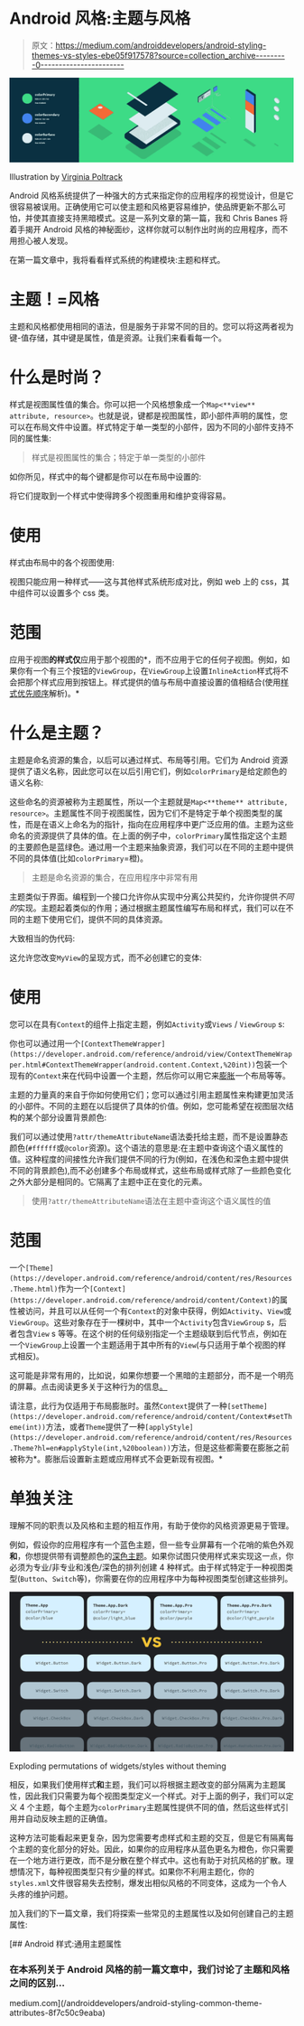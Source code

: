 # Android 风格:主题与风格

> 原文：<https://medium.com/androiddevelopers/android-styling-themes-vs-styles-ebe05f917578?source=collection_archive---------0----------------------->

![](img/0794f6a350f1423438d82a81e381d297.png)

Illustration by [Virginia Poltrack](https://twitter.com/VPoltrack)

Android 风格系统提供了一种强大的方式来指定你的应用程序的视觉设计，但是它很容易被误用。正确使用它可以使主题和风格更容易维护，使品牌更新不那么可怕，并使其直接支持黑暗模式。这是一系列文章的第一篇，我和 Chris Banes 将着手揭开 Android 风格的神秘面纱，这样你就可以制作出时尚的应用程序，而不用担心被人发现。

在第一篇文章中，我将看看样式系统的构建模块:主题和样式。

# 主题！=风格

主题和风格都使用相同的语法，但是服务于非常不同的目的。您可以将这两者视为键-值存储，其中键是属性，值是资源。让我们来看看每一个。

# 什么是时尚？

样式是视图属性值的集合。你可以把一个风格想象成一个`Map<**view** attribute, resource>`。也就是说，键都是视图属性，即小部件声明的属性，您可以在布局文件中设置。样式特定于单一类型的小部件，因为不同的小部件支持不同的属性集:

> 样式是视图属性的集合；特定于单一类型的小部件

如你所见，样式中的每个键都是你可以在布局中设置的:

将它们提取到一个样式中使得跨多个视图重用和维护变得容易。

# 使用

样式由布局中的各个视图使用:

视图只能应用一种样式——这与其他样式系统形成对比，例如 web 上的 css，其中组件可以设置多个 css 类。

# 范围

应用于视图**的样式仅**应用于那个视图的*，而不应用于它的任何子视图。例如，如果你有一个有三个按钮的`ViewGroup`，在`ViewGroup`上设置`InlineAction`样式将不会把那个样式应用到按钮上。样式提供的值与布局中直接设置的值相结合(使用[样式优先顺序](/androiddevelopers/whats-your-text-s-appearance-f3a1729192d)解析)。*

# 什么是主题？

主题是命名资源的集合，以后可以通过样式、布局等引用。它们为 Android 资源提供了语义名称，因此您可以在以后引用它们，例如`colorPrimary`是给定颜色的语义名称:

这些命名的资源被称为主题属性，所以一个主题就是`Map<**theme** attribute, resource>`。主题属性不同于视图属性，因为它们不是特定于单个视图类型的属性，而是在语义上命名为的指针，指向在应用程序中更广泛应用的值。主题为这些命名的资源提供了具体的值。在上面的例子中，`colorPrimary`属性指定这个主题的主要颜色是蓝绿色。通过用一个主题来抽象资源，我们可以在不同的主题中提供不同的具体值(比如`colorPrimary`=橙)。

> 主题是命名资源的集合，在应用程序中非常有用

主题类似于界面。编程到一个接口允许你从实现中分离公共契约，允许你提供*不同的*实现。主题起着类似的作用；通过根据主题属性编写布局和样式，我们可以在不同的主题下使用它们，提供不同的具体资源。

大致相当的伪代码:

这允许您改变`MyView`的呈现方式，而不必创建它的变体:

# 使用

您可以在具有`Context`的组件上指定主题，例如`Activity`或`Views` / `ViewGroup` s:

你也可以通过用一个`[ContextThemeWrapper](https://developer.android.com/reference/android/view/ContextThemeWrapper.html#ContextThemeWrapper(android.content.Context,%20int))`包装一个现有的`Context`来在代码中设置一个主题，然后你可以用它来[膨胀](https://developer.android.com/reference/android/view/LayoutInflater.html#from(android.content.Context))一个布局等等。

主题的力量真的来自于你如何使用它们；您可以通过引用主题属性来构建更加灵活的小部件。不同的主题在以后提供了具体的价值。例如，您可能希望在视图层次结构的某个部分设置背景颜色:

我们可以通过使用`?attr/themeAttributeName`语法委托给主题，而不是设置静态颜色(`#ffffff`或`@color`资源)。这个语法的意思是:在主题中查询这个语义属性的值。这种程度的间接性允许我们提供不同的行为(例如，在浅色和深色主题中提供不同的背景颜色),而不必创建多个布局或样式，这些布局或样式除了一些颜色变化之外大部分是相同的。它隔离了主题中正在变化的元素。

> 使用`?attr/themeAttributeName`语法在主题中查询这个语义属性的值

# 范围

一个`[Theme](https://developer.android.com/reference/android/content/res/Resources.Theme.html)`作为一个`[Context](https://developer.android.com/reference/android/content/Context)`的属性被访问，并且可以从任何一个有`Context`的对象中获得，例如`Activity`、`View`或`ViewGroup`。这些对象存在于一棵树中，其中一个`Activity`包含`ViewGroup` s，后者包含`View` s 等等。在这个树的任何级别指定一个主题级联到后代节点，例如在一个`ViewGroup`上设置一个主题适用于其中所有的`View`(与只适用于单个视图的样式相反)。

这可能是非常有用的，比如说，如果你想要一个黑暗的主题部分，而不是一个明亮的屏幕。点击阅读更多关于这种行为的信息[。](/androiddevelopers/android-styling-themes-overlay-1ffd57745207)

请注意，此行为仅适用于布局膨胀时。虽然`Context`提供了一种`[setTheme](https://developer.android.com/reference/android/content/Context#setTheme(int))`方法，或者`Theme`提供了一种`[applyStyle](https://developer.android.com/reference/android/content/res/Resources.Theme?hl=en#applyStyle(int,%20boolean))`方法，但是这些都需要在膨胀之前被称为*。膨胀后设置新主题或应用样式不会更新现有视图。*

# 单独关注

理解不同的职责以及风格和主题的相互作用，有助于使你的风格资源更易于管理。

例如，假设你的应用程序有一个蓝色主题，但一些专业屏幕有一个花哨的紫色外观**和**，你想提供带有调整颜色的[深色主题](https://developer.android.com/guide/topics/ui/look-and-feel/darktheme)。如果你试图只使用样式来实现这一点，你必须为专业/非专业和浅色/深色的排列创建 4 种样式。由于样式特定于一种视图类型(`Button`、`Switch`等)，你需要在你的应用程序中为每种视图类型创建这些排列。

![](img/c522d92c2391cd8849aa2f6d7ec8ec71.png)

Exploding permutations of widgets/styles without theming

相反，如果我们使用样式**和**主题，我们可以将根据主题改变的部分隔离为主题属性，因此我们只需要为每个视图类型定义一个样式。对于上面的例子，我们可以定义 4 个主题，每个主题为`colorPrimary`主题属性提供不同的值，然后这些样式引用并自动反映主题的正确值。

这种方法可能看起来更复杂，因为您需要考虑样式和主题的交互，但是它有隔离每个主题的变化部分的好处。因此，如果你的应用程序从蓝色更名为橙色，你只需要在一个地方进行更改，而不是分散在整个样式中。这也有助于对抗风格的扩散。理想情况下，每种视图类型只有少量的样式。如果你不利用主题化，你的`styles.xml`文件很容易失去控制，爆发出相似风格的不同变体，这成为一个令人头疼的维护问题。

加入我们的下一篇文章，我们将探索一些常见的主题属性以及如何创建自己的主题属性:

[](/androiddevelopers/android-styling-common-theme-attributes-8f7c50c9eaba) [## Android 样式:通用主题属性

### 在本系列关于 Android 风格的前一篇文章中，我们讨论了主题和风格之间的区别…

medium.com](/androiddevelopers/android-styling-common-theme-attributes-8f7c50c9eaba)